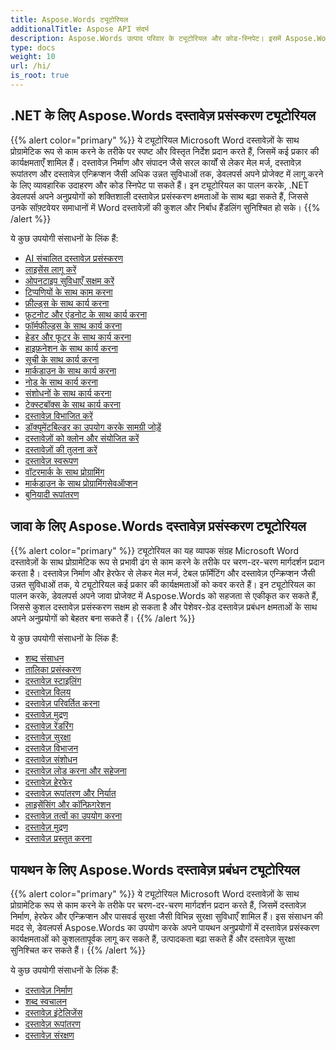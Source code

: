 ```yaml
---
title: Aspose.Words ट्यूटोरियल
additionalTitle: Aspose API संदर्भ
description: Aspose.Words उत्पाद परिवार के ट्यूटोरियल और कोड-स्निपेट। इसमें Aspose.Words के उपयोग के बुनियादी और उन्नत ट्यूटोरियल शामिल हैं।
type: docs
weight: 10
url: /hi/
is_root: true
---
```


## .NET के लिए Aspose.Words दस्तावेज़ प्रसंस्करण ट्यूटोरियल
{{% alert color="primary" %}}
ये ट्यूटोरियल Microsoft Word दस्तावेज़ों के साथ प्रोग्रामेटिक रूप से काम करने के तरीके पर स्पष्ट और विस्तृत निर्देश प्रदान करते हैं, जिसमें कई प्रकार की कार्यक्षमताएँ शामिल हैं। दस्तावेज़ निर्माण और संपादन जैसे सरल कार्यों से लेकर मेल मर्ज, दस्तावेज़ रूपांतरण और दस्तावेज़ एन्क्रिप्शन जैसी अधिक उन्नत सुविधाओं तक, डेवलपर्स अपने प्रोजेक्ट में लागू करने के लिए व्यावहारिक उदाहरण और कोड स्निपेट पा सकते हैं। इन ट्यूटोरियल का पालन करके, .NET डेवलपर्स अपने अनुप्रयोगों को शक्तिशाली दस्तावेज़ प्रसंस्करण क्षमताओं के साथ बढ़ा सकते हैं, जिससे उनके सॉफ़्टवेयर समाधानों में Word दस्तावेज़ों की कुशल और निर्बाध हैंडलिंग सुनिश्चित हो सके। 
{{% /alert %}}

ये कुछ उपयोगी संसाधनों के लिंक हैं:
- [AI संचालित दस्तावेज़ प्रसंस्करण](./net/ai-powered-document-processing/)
- [लाइसेंस लागू करें](./net/apply-license/)   
- [ओपनटाइप सुविधाएँ सक्षम करें](./net/enable-opentype-features/)   
- [टिप्पणियों के साथ काम करना](./net/working-with-comments/)   
- [फ़ील्ड्स के साथ कार्य करना](./net/working-with-fields/)   
- [फ़ुटनोट और एंडनोट के साथ कार्य करना](./net/working-with-footnote-and-endnote/)   
- [फॉर्मफील्ड्स के साथ कार्य करना](./net/working-with-formfields/)   
- [हेडर और फूटर के साथ कार्य करना](./net/working-with-headers-and-footers/)   
- [हाइफ़नेशन के साथ कार्य करना](./net/working-with-hyphenation/)   
- [सूची के साथ कार्य करना](./net/working-with-list/)   
- [मार्कडाउन के साथ कार्य करना](./net/working-with-markdown/)   
- [नोड के साथ कार्य करना](./net/working-with-node/)   
- [संशोधनों के साथ कार्य करना](./net/working-with-revisions/)   
- [टेक्स्टबॉक्स के साथ कार्य करना](./net/working-with-textboxes/)   
- [दस्तावेज़ विभाजित करें](./net/split-document/)   
- [डॉक्यूमेंटबिल्डर का उपयोग करके सामग्री जोड़ें](./net/add-content-using-documentbuilder/)
- [दस्तावेज़ों को क्लोन और संयोजित करें](./net/clone-and-combine-documents/) 
- [दस्तावेज़ों की तुलना करें](./net/compare-documents/) 
- [दस्तावेज़ स्वरूपण](./net/document-formatting/)      
- [वॉटरमार्क के साथ प्रोग्रामिंग](./net/programming-with-watermark/)    
- [मार्कडाउन के साथ प्रोग्रामिंगसेवऑप्शन](./net/programming-with-markdownsaveoptions/)   
- [बुनियादी रूपांतरण](./net/basic-conversions/)   

## जावा के लिए Aspose.Words दस्तावेज़ प्रसंस्करण ट्यूटोरियल
{{% alert color="primary" %}}
ट्यूटोरियल का यह व्यापक संग्रह Microsoft Word दस्तावेज़ों के साथ प्रोग्रामेटिक रूप से प्रभावी ढंग से काम करने के तरीके पर चरण-दर-चरण मार्गदर्शन प्रदान करता है। दस्तावेज़ निर्माण और हेरफेर से लेकर मेल मर्ज, टेबल फ़ॉर्मेटिंग और दस्तावेज़ एन्क्रिप्शन जैसी उन्नत सुविधाओं तक, ये ट्यूटोरियल कई प्रकार की कार्यक्षमताओं को कवर करते हैं। इन ट्यूटोरियल का पालन करके, डेवलपर्स अपने जावा प्रोजेक्ट में Aspose.Words को सहजता से एकीकृत कर सकते हैं, जिससे कुशल दस्तावेज़ प्रसंस्करण सक्षम हो सकता है और पेशेवर-ग्रेड दस्तावेज़ प्रबंधन क्षमताओं के साथ अपने अनुप्रयोगों को बेहतर बना सकते हैं। 
{{% /alert %}}

ये कुछ उपयोगी संसाधनों के लिंक हैं:
- [शब्द संसाधन](./java/word-processing/)  
- [तालिका प्रसंस्करण](./java/table-processing/)
- [दस्तावेज़ स्टाइलिंग](./java/document-styling/)
- [दस्तावेज़ विलय](./java/document-merging/)
- [दस्तावेज़ परिवर्तित करना](./java/document-converting/)
- [दस्तावेज़ मुद्रण](./java/document-printing/)
- [दस्तावेज़ रेंडरिंग](./java/document-rendering/)
- [दस्तावेज़ सुरक्षा](./java/document-security/)
- [दस्तावेज़ विभाजन](./java/document-splitting/)
- [दस्तावेज़ संशोधन](./java/document-revision/)
- [दस्तावेज़ लोड करना और सहेजना](./java/document-loading-and-saving/)
- [दस्तावेज़ हेरफेर](./java/document-manipulation/)
- [दस्तावेज़ रूपांतरण और निर्यात](./java/document-conversion-and-export/)
- [लाइसेंसिंग और कॉन्फ़िगरेशन](./java/licensing-and-configuration/)
- [दस्तावेज़ तत्वों का उपयोग करना](./java/using-document-elements/)
- [दस्तावेज़ मुद्रण](./java/printing-documents/)
- [दस्तावेज़ प्रस्तुत करना](./java/rendering-documents/)

## पायथन के लिए Aspose.Words दस्तावेज़ प्रबंधन ट्यूटोरियल
{{% alert color="primary" %}}
ये ट्यूटोरियल Microsoft Word दस्तावेज़ों के साथ प्रोग्रामेटिक रूप से काम करने के तरीके पर चरण-दर-चरण मार्गदर्शन प्रदान करते हैं, जिसमें दस्तावेज़ निर्माण, हेरफेर और एन्क्रिप्शन और पासवर्ड सुरक्षा जैसी विभिन्न सुरक्षा सुविधाएँ शामिल हैं। इस संसाधन की मदद से, डेवलपर्स Aspose.Words का उपयोग करके अपने पायथन अनुप्रयोगों में दस्तावेज़ प्रसंस्करण कार्यक्षमताओं को कुशलतापूर्वक लागू कर सकते हैं, उत्पादकता बढ़ा सकते हैं और दस्तावेज़ सुरक्षा सुनिश्चित कर सकते हैं। 
{{% /alert %}}

ये कुछ उपयोगी संसाधनों के लिंक हैं:
- [दस्तावेज़ निर्माण](./python-net/document-creation/)  
- [शब्द स्वचालन](./python-net/word-automation/)
- [दस्तावेज़ इंटेलिजेंस](./python-net/document-intelligence/)
- [दस्तावेज़ रूपांतरण](./python-net/document-conversion/)
- [दस्तावेज़ संरक्षण](./python-net/document-protection/)
